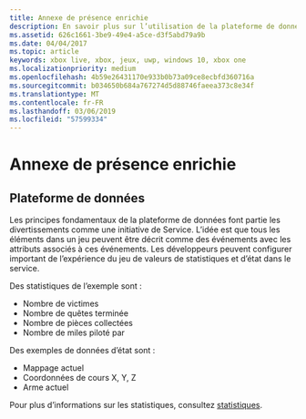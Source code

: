 ```yaml
---
title: Annexe de présence enrichie
description: En savoir plus sur l’utilisation de la plateforme de données Xbox Live pour améliorer les chaînes de présence enrichie.
ms.assetid: 626c1661-3be9-49e4-a5ce-d3f5abd79a9b
ms.date: 04/04/2017
ms.topic: article
keywords: xbox live, xbox, jeux, uwp, windows 10, xbox one
ms.localizationpriority: medium
ms.openlocfilehash: 4b59e26431170e933b0b73a09ce8ecbfd360716a
ms.sourcegitcommit: b034650b684a767274d5d88746faeea373c8e34f
ms.translationtype: MT
ms.contentlocale: fr-FR
ms.lasthandoff: 03/06/2019
ms.locfileid: "57599334"
---
```

# <a name="rich-presence-appendix"></a>Annexe de présence enrichie

## <a name="data-platform"></a>Plateforme de données

Les principes fondamentaux de la plateforme de données font partie les divertissements comme une initiative de Service. L’idée est que tous les éléments dans un jeu peuvent être décrit comme des événements avec les attributs associés à ces événements. Les développeurs peuvent configurer important de l’expérience du jeu de valeurs de statistiques et d’état dans le service.

Des statistiques de l’exemple sont :

-   Nombre de victimes
-   Nombre de quêtes terminée
-   Nombre de pièces collectées
-   Nombre de miles piloté par

Des exemples de données d’état sont :

-   Mappage actuel
-   Coordonnées de cours X, Y, Z
-   Arme actuel

Pour plus d’informations sur les statistiques, consultez [statistiques](../../leaderboards-and-stats-2017/player-stats.md).
